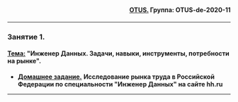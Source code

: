 # 

<div align="right"><h4><a href="https://otus.ru/">OTUS.</a> Группа: OTUS-de-2020-11</h4></div>

***

### **Занятие 1.**
#### <u>Тема:</u> "Инженер Данных. Задачи, навыки, инструменты, потребности на рынке".

- [**Домашнее задание.**](https://github.com/radchenkoam/OTUS-de-2020-11/blob/dev/homeworks/hw1.md "Ctrl+click->new tab") **Исследование рынка труда в Российской Федерации по специальности "Инженер Данных" на сайте hh.ru**
  
***